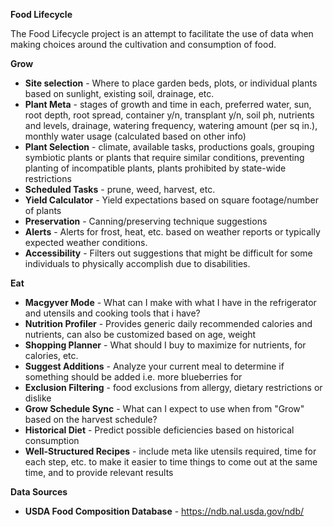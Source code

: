 **Food Lifecycle**

The Food Lifecycle project is an attempt to facilitate the use of data when making choices around the cultivation and consumption of food.

**Grow**
- **Site selection** - Where to place garden beds, plots, or individual plants based on sunlight, existing soil, drainage, etc.
- **Plant Meta** - stages of growth and time in each, preferred water, sun, root depth, root spread, container y/n, transplant y/n, soil ph, nutrients and levels, drainage, watering frequency, watering amount (per sq in.), monthly water usage (calculated based on other info)
- **Plant Selection** - climate, available tasks, productions goals, grouping symbiotic plants or plants that require similar conditions, preventing planting of incompatible plants, plants prohibited by state-wide restrictions
- **Scheduled Tasks** - prune, weed, harvest, etc.
- **Yield Calculator** - Yield expectations based on square footage/number of plants
- **Preservation** - Canning/preserving technique suggestions
- **Alerts** - Alerts for frost, heat, etc. based on weather reports or typically expected weather conditions.
- **Accessibility** - Filters out suggestions that might be difficult for some individuals to physically accomplish due to disabilities.


**Eat**
- **Macgyver Mode** - What can I make with what I have in the refrigerator and utensils and cooking tools that i have?
- **Nutrition Profiler** - Provides generic daily recommended calories and nutrients, can also be customized based on age, weight
- **Shopping Planner** - What should I buy to maximize for nutrients, for calories, etc.
- **Suggest Additions** - Analyze your current meal to determine if something should be added i.e. more blueberries for
-  **Exclusion Filtering** - food exclusions from allergy, dietary restrictions or dislike
- **Grow Schedule Sync** - What can I expect to use when from "Grow" based on the harvest schedule?
- **Historical Diet** - Predict possible deficiencies based on historical consumption
- **Well-Structured Recipes** - include meta like utensils required, time for each step, etc. to make it easier to time things to come out at the same time, and to provide relevant results

**Data Sources**
- **USDA Food Composition Database** - https://ndb.nal.usda.gov/ndb/
